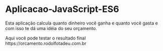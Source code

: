 # Aplicacao-JavaScript-ES6
<p>Esta aplicação calcula quanto dinheiro você ganha e quanto você gasta e com isso te dá uma idéia do seu orçamento.</p>
<p>Aqui você pode testar o resultado final https://orcamento.rodolfotadeu.com.br<p>
